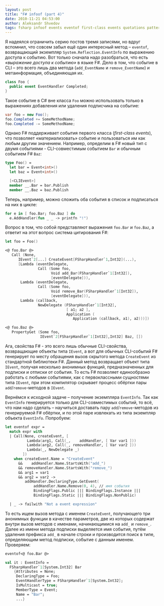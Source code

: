 ```yaml
---
layout: post
title: "F# infoof (part 4)"
date: 2010-11-21 04:53:00
author: Aleksandr Shvedov
tags: fsharp infoof events eventof first-class events quotations pattern-matching
---
```

Я надеялся ограничить серию постов тремя записями, но вдруг вспомнил, что совсем забыл ещё один интересный метод – `eventof`, возвращающий экземпляр `System.Reflection.EventInfo` по выражению доступа к событию. Вот только сначала надо разобраться, что есть *«выражение доступа к событию»* в языке F#. Дело в том, что событие в CLI – это всего лишь два метода (`add_EventName` и `remove_EventName`) и метаинформация, объединяющая их.

```c#
class Foo {
  public event EventHandler Completed;
}
```

Такое событие в C# вне класса `Foo` можно использовать только в выражениях добавления или удаления подписчика на событие:

```c#
var foo = new Foo();
foo.Completed += SomeMethodName;
foo.Completed -= SomeMethodName;
```

Однако F# поддерживает события первого класса (*first-class events*), что позволяет «материализовать» событие и пользоваться им как любым другим значением. Например, определим в F# новый тип с двумя событиями - CLI-совместимым событием `Bar` и обычным событием F# `Baz`:

```fsharp
type Foo() =
  let bar = Event<int>()
  let baz = Event<int>()

  [<CLIEvent>]
  member __.Bar = bar.Publish
  member __.Baz = baz.Publish
```

Теперь, например, можно сложить оба события в список и подписаться на них в цикле:

```fsharp
for e in [ foo.Bar; foo.Baz ] do
  e.AddHandler(fun _ _ -> printfn "!")
```

Вопрос в том, что собой представляют выражения `foo.Bar` и `foo.Baz`, а ответит на этот вопрос система цитирования F#:

```fsharp
let foo = Foo()

<@ foo.Bar @>
   Call (None,
      IEvent`2[...] CreateEvent[FSharpHandler`1,Int32](...),
      [Lambda (eventDelegate,
               Call (Some foo,
                     Void add_Bar(FSharpHandler`1[Int32]),
                     [eventDelegate])),
       Lambda (eventDelegate,
               Call (Some foo,
                     Void remove_Bar(FSharpHandler`1[Int32]),
                     [eventDelegate])),
       Lambda (callback,
               NewDelegate (FSharpHandler`1[Int32],
                            [ a1; a2 ],
                            Application (
                               Application (callback, a1), a2)))])

<@ foo.Baz @>
   PropertyGet (Some foo,
                IEvent`2[FSharpHandler`1[Int32],Int32] Baz, [])
```

Ага, свойства F# - это всего лишь обычные CLI-свойства, возвращающие объекты типа `IEvent`, а вот для обычных CLI-событий F# генерирует по месту обращения вызов скрытого метода `CreateEvent` из стандартной библиотеки F#. Данный метод возвращает объект типа `IEvent`, получая несколько анонимных функций, предназначенных для подписки и отписки от события. То есть F# позволяет единообразно работать с любыми событиями, как с первоклассными сущностями типа `IEvent`, при этом компилятор скрывает процесс обёртки пары `add`/`remove`-методов в `IEvent`.

Вернёмся к исходной задаче – получение экземпляра `EventInfo`. Так как `EventInfo` генерируется только для CLI-совместимых событий, то всё, что нам надо сделать – научиться доставать пару `add`/`remove`-методов из генерируемой F# обёртки, и по этой паре извлекать из типа экземпляр объекта `EventInfo`. Попробуем:

```fsharp
let eventof expr =
  match expr with
  | Call(None, createEvent, [
          Lambda(arg1, Call(_,    addHandler, [ Var var1 ]))
          Lambda(arg2, Call(_, removeHandler, [ Var var2 ]))
          Lambda(_, NewDelegate _)
        ])
    when createEvent.Name = "CreateEvent"
      &&    addHandler.Name.StartsWith("add_")
      && removeHandler.Name.StartsWith("remove_")
      && arg1 = var1
      && arg2 = var2 ->
         addHandler.DeclaringType.GetEvent(
             addHandler.Name.Remove(0, 4), // имя события
             BindingFlags.Public ||| BindingFlags.Instance |||
             BindingFlags.Static ||| BindingFlags.NonPublic)

  | _ -> failwith "Not a event expression"
```

То есть ищем вызов метода с именем `CreateEvent`, получающего три анонимных функции в качестве параметров, две из которых содержат внутри вызов методов с именами, начинающимися на `add_` и `remove_`. Далее из имени метода подписки выделяется имя события, путём удаления префикса `add_` в начале строки и производится поиск в типе, определяющим метод подписки, событие с данным именем. Проверяем:

```fsharp
eventof<@ foo.Bar @>

val it : EventInfo =
  FSharpHandler`1[System.Int32] Bar
    {Attributes = None;
     DeclaringType = Foo;
     EventHandlerType = FSharpHandler`1[System.Int32];
     IsMulticast = true;
     MemberType = Event;
     Name = "Bar";
     ...}
```